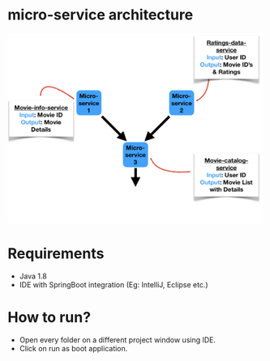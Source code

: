 # micro-service architecture

![document](https://github.com/santoshsekhar/javaMicroServices/blob/master/screenshot.png)

# Requirements

- Java 1.8
- IDE with SpringBoot integration (Eg: IntelliJ, Eclipse etc.)

# How to run?

- Open every folder on a different project window using IDE.
- Click on run as boot application.

